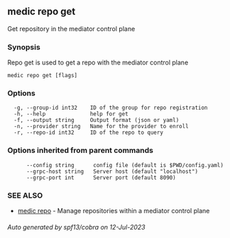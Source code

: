 ## medic repo get

Get repository in the mediator control plane

### Synopsis

Repo get is used to get a repo with the mediator control plane

```
medic repo get [flags]
```

### Options

```
  -g, --group-id int32    ID of the group for repo registration
  -h, --help              help for get
  -f, --output string     Output format (json or yaml)
  -n, --provider string   Name for the provider to enroll
  -r, --repo-id int32     ID of the repo to query
```

### Options inherited from parent commands

```
      --config string      config file (default is $PWD/config.yaml)
      --grpc-host string   Server host (default "localhost")
      --grpc-port int      Server port (default 8090)
```

### SEE ALSO

* [medic repo](medic_repo.md)	 - Manage repositories within a mediator control plane

###### Auto generated by spf13/cobra on 12-Jul-2023
